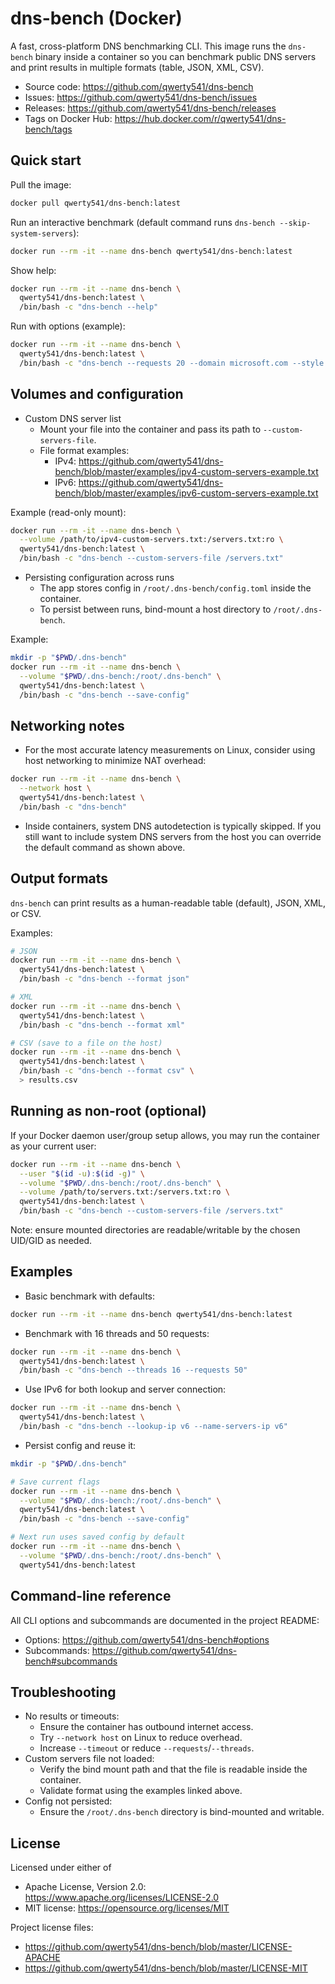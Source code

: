 # dns-bench (Docker)

A fast, cross-platform DNS benchmarking CLI. This image runs the `dns-bench` binary inside a container so you can benchmark public DNS servers and print results in multiple formats (table, JSON, XML, CSV).

- Source code: https://github.com/qwerty541/dns-bench
- Issues: https://github.com/qwerty541/dns-bench/issues
- Releases: https://github.com/qwerty541/dns-bench/releases
- Tags on Docker Hub: https://hub.docker.com/r/qwerty541/dns-bench/tags

## Quick start

Pull the image:

```sh
docker pull qwerty541/dns-bench:latest
```

Run an interactive benchmark (default command runs `dns-bench --skip-system-servers`):

```sh
docker run --rm -it --name dns-bench qwerty541/dns-bench:latest
```

Show help:

```sh
docker run --rm -it --name dns-bench \
  qwerty541/dns-bench:latest \
  /bin/bash -c "dns-bench --help"
```

Run with options (example):

```sh
docker run --rm -it --name dns-bench \
  qwerty541/dns-bench:latest \
  /bin/bash -c "dns-bench --requests 20 --domain microsoft.com --style re-structured-text"
```

## Volumes and configuration

- Custom DNS server list
  - Mount your file into the container and pass its path to `--custom-servers-file`.
  - File format examples:
    - IPv4: https://github.com/qwerty541/dns-bench/blob/master/examples/ipv4-custom-servers-example.txt
    - IPv6: https://github.com/qwerty541/dns-bench/blob/master/examples/ipv6-custom-servers-example.txt

Example (read-only mount):

```sh
docker run --rm -it --name dns-bench \
  --volume /path/to/ipv4-custom-servers.txt:/servers.txt:ro \
  qwerty541/dns-bench:latest \
  /bin/bash -c "dns-bench --custom-servers-file /servers.txt"
```

- Persisting configuration across runs
  - The app stores config in `/root/.dns-bench/config.toml` inside the container.
  - To persist between runs, bind-mount a host directory to `/root/.dns-bench`.

Example:

```sh
mkdir -p "$PWD/.dns-bench"
docker run --rm -it --name dns-bench \
  --volume "$PWD/.dns-bench:/root/.dns-bench" \
  qwerty541/dns-bench:latest \
  /bin/bash -c "dns-bench --save-config"
```

## Networking notes

- For the most accurate latency measurements on Linux, consider using host networking to minimize NAT overhead:

```sh
docker run --rm -it --name dns-bench \
  --network host \
  qwerty541/dns-bench:latest \
  /bin/bash -c "dns-bench" 
```

- Inside containers, system DNS autodetection is typically skipped. If you still want to include system DNS servers from the host you can override the default command as shown above.

## Output formats

`dns-bench` can print results as a human-readable table (default), JSON, XML, or CSV.

Examples:

```sh
# JSON
docker run --rm -it --name dns-bench \
  qwerty541/dns-bench:latest \
  /bin/bash -c "dns-bench --format json"

# XML
docker run --rm -it --name dns-bench \
  qwerty541/dns-bench:latest \
  /bin/bash -c "dns-bench --format xml"

# CSV (save to a file on the host)
docker run --rm -it --name dns-bench \
  qwerty541/dns-bench:latest \
  /bin/bash -c "dns-bench --format csv" \
  > results.csv
```

## Running as non-root (optional)

If your Docker daemon user/group setup allows, you may run the container as your current user:

```sh
docker run --rm -it --name dns-bench \
  --user "$(id -u):$(id -g)" \
  --volume "$PWD/.dns-bench:/root/.dns-bench" \
  --volume /path/to/servers.txt:/servers.txt:ro \
  qwerty541/dns-bench:latest \
  /bin/bash -c "dns-bench --custom-servers-file /servers.txt"
```

Note: ensure mounted directories are readable/writable by the chosen UID/GID as needed.

## Examples

- Basic benchmark with defaults:

```sh
docker run --rm -it --name dns-bench qwerty541/dns-bench:latest
```

- Benchmark with 16 threads and 50 requests:

```sh
docker run --rm -it --name dns-bench \
  qwerty541/dns-bench:latest \
  /bin/bash -c "dns-bench --threads 16 --requests 50"
```

- Use IPv6 for both lookup and server connection:

```sh
docker run --rm -it --name dns-bench \
  qwerty541/dns-bench:latest \
  /bin/bash -c "dns-bench --lookup-ip v6 --name-servers-ip v6"
```

- Persist config and reuse it:

```sh
mkdir -p "$PWD/.dns-bench"

# Save current flags
docker run --rm -it --name dns-bench \
  --volume "$PWD/.dns-bench:/root/.dns-bench" \
  qwerty541/dns-bench:latest \
  /bin/bash -c "dns-bench --save-config"

# Next run uses saved config by default
docker run --rm -it --name dns-bench \
  --volume "$PWD/.dns-bench:/root/.dns-bench" \
  qwerty541/dns-bench:latest
```

## Command-line reference

All CLI options and subcommands are documented in the project README:

- Options: https://github.com/qwerty541/dns-bench#options
- Subcommands: https://github.com/qwerty541/dns-bench#subcommands

## Troubleshooting

- No results or timeouts:
  - Ensure the container has outbound internet access.
  - Try `--network host` on Linux to reduce overhead.
  - Increase `--timeout` or reduce `--requests`/`--threads`.
- Custom servers file not loaded:
  - Verify the bind mount path and that the file is readable inside the container.
  - Validate format using the examples linked above.
- Config not persisted:
  - Ensure the `/root/.dns-bench` directory is bind-mounted and writable.

## License

Licensed under either of

- Apache License, Version 2.0: https://www.apache.org/licenses/LICENSE-2.0
- MIT license: https://opensource.org/licenses/MIT

Project license files:
- https://github.com/qwerty541/dns-bench/blob/master/LICENSE-APACHE
- https://github.com/qwerty541/dns-bench/blob/master/LICENSE-MIT
